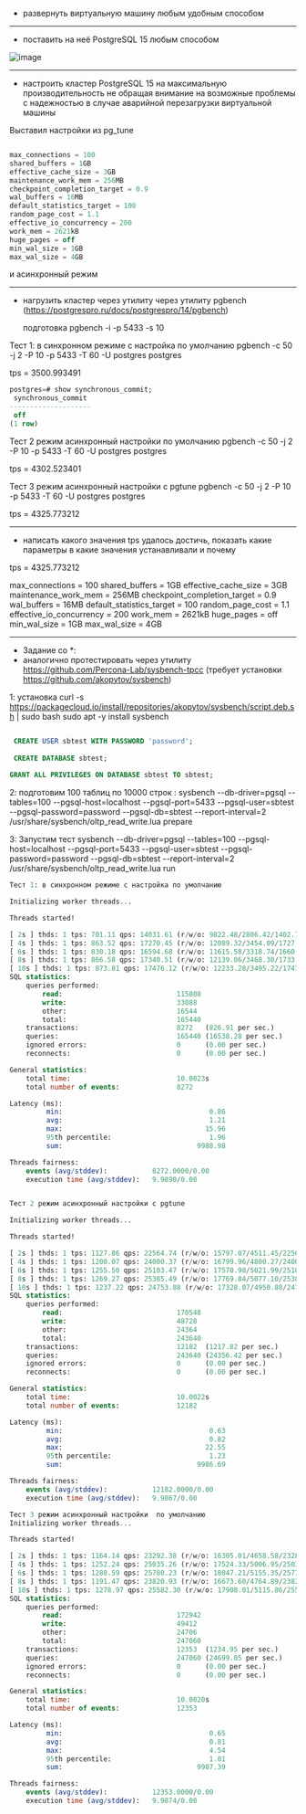 * развернуть виртуальную машину любым удобным способом



  
------------------------------------------------------
* поставить на неё PostgreSQL 15 любым способом

![image](https://github.com/VyacheslavIT/postgre/assets/136000255/9f038f6b-264b-419a-9ab2-257ec9b0d119)

-----------------------------------------------------
* настроить кластер PostgreSQL 15 на максимальную производительность не обращая внимание на возможные проблемы с надежностью в случае аварийной перезагрузки виртуальной машины

Выставил настройки из pg_tune

```sql

max_connections = 100
shared_buffers = 1GB
effective_cache_size = 3GB
maintenance_work_mem = 256MB
checkpoint_completion_target = 0.9
wal_buffers = 16MB
default_statistics_target = 100
random_page_cost = 1.1
effective_io_concurrency = 200
work_mem = 2621kB
huge_pages = off
min_wal_size = 1GB
max_wal_size = 4GB

```

и асинхронный режим

----------------------------------------------------
* нагрузить кластер через утилиту через утилиту pgbench (https://postgrespro.ru/docs/postgrespro/14/pgbench)

  подготовка pgbench -i -p 5433 -s 10
  

Тест 1: в синхронном режиме с настройка по умолчанию pgbench -c 50 -j 2 -P 10 -p 5433 -T 60 -U postgres postgres

tps = 3500.993491

```sql
postgres=# show synchronous_commit;
 synchronous_commit 
--------------------
 off
(1 row)

```
Тест 2 режим асинхронный настройки  по умолчанию  pgbench -c 50 -j 2 -P 10 -p 5433 -T 60 -U postgres postgres

tps = 4302.523401

Тест 3 режим асинхронный настройки с  pgtune  pgbench -c 50 -j 2 -P 10 -p 5433 -T 60 -U postgres postgres

tps = 4325.773212 


-----------------------------------------------------
* написать какого значения tps удалось достичь, показать какие параметры в какие значения устанавливали и почему
  
tps = 4325.773212 

max_connections = 100
shared_buffers = 1GB
effective_cache_size = 3GB
maintenance_work_mem = 256MB
checkpoint_completion_target = 0.9
wal_buffers = 16MB
default_statistics_target = 100
random_page_cost = 1.1
effective_io_concurrency = 200
work_mem = 2621kB
huge_pages = off
min_wal_size = 1GB
max_wal_size = 4GB


----------------------------------------------------
* Задание со *:
* аналогично протестировать через утилиту https://github.com/Percona-Lab/sysbench-tpcc (требует установки
https://github.com/akopytov/sysbench)




1:  установка curl -s https://packagecloud.io/install/repositories/akopytov/sysbench/script.deb.sh | sudo bash
sudo apt -y install sysbench
```sql

 CREATE USER sbtest WITH PASSWORD 'password';
 
 CREATE DATABASE sbtest;
 
GRANT ALL PRIVILEGES ON DATABASE sbtest TO sbtest;
```

2: подготовим 100 таблиц по 10000 строк : sysbench --db-driver=pgsql  --tables=100   --pgsql-host=localhost --pgsql-port=5433 --pgsql-user=sbtest --pgsql-password=password --pgsql-db=sbtest --report-interval=2 /usr/share/sysbench/oltp_read_write.lua prepare


3: Запустим тест sysbench --db-driver=pgsql  --tables=100   --pgsql-host=localhost --pgsql-port=5433 --pgsql-user=sbtest --pgsql-password=password --pgsql-db=sbtest --report-interval=2 /usr/share/sysbench/oltp_read_write.lua run


```sql
Тест 1: в синхронном режиме с настройка по умолчанию

Initializing worker threads...

Threads started!

[ 2s ] thds: 1 tps: 701.11 qps: 14031.61 (r/w/o: 9822.48/2806.42/1402.71) lat (ms,95%): 2.48 err/s: 0.00 reconn/s: 0.00
[ 4s ] thds: 1 tps: 863.52 qps: 17270.45 (r/w/o: 12089.32/3454.09/1727.05) lat (ms,95%): 1.73 err/s: 0.00 reconn/s: 0.00
[ 6s ] thds: 1 tps: 830.18 qps: 16594.68 (r/w/o: 11615.58/3318.74/1660.37) lat (ms,95%): 1.89 err/s: 0.00 reconn/s: 0.00
[ 8s ] thds: 1 tps: 866.58 qps: 17340.51 (r/w/o: 12139.06/3468.30/1733.15) lat (ms,95%): 1.86 err/s: 0.00 reconn/s: 0.00
[ 10s ] thds: 1 tps: 873.81 qps: 17476.12 (r/w/o: 12233.28/3495.22/1747.61) lat (ms,95%): 1.89 err/s: 0.00 reconn/s: 0.00
SQL statistics:
    queries performed:
        read:                            115808
        write:                           33088
        other:                           16544
        total:                           165440
    transactions:                        8272   (826.91 per sec.)
    queries:                             165440 (16538.28 per sec.)
    ignored errors:                      0      (0.00 per sec.)
    reconnects:                          0      (0.00 per sec.)

General statistics:
    total time:                          10.0023s
    total number of events:              8272

Latency (ms):
         min:                                    0.86
         avg:                                    1.21
         max:                                   15.96
         95th percentile:                        1.96
         sum:                                 9988.98

Threads fairness:
    events (avg/stddev):           8272.0000/0.00
    execution time (avg/stddev):   9.9890/0.00



```

```sql
Тест 2 режим асинхронный настройки с pgtune

Initializing worker threads...

Threads started!

[ 2s ] thds: 1 tps: 1127.86 qps: 22564.74 (r/w/o: 15797.07/4511.45/2256.22) lat (ms,95%): 1.30 err/s: 0.00 reconn/s: 0.00
[ 4s ] thds: 1 tps: 1200.07 qps: 24000.37 (r/w/o: 16799.96/4800.27/2400.14) lat (ms,95%): 1.27 err/s: 0.00 reconn/s: 0.00
[ 6s ] thds: 1 tps: 1255.50 qps: 25103.47 (r/w/o: 17570.98/5021.99/2510.50) lat (ms,95%): 1.21 err/s: 0.00 reconn/s: 0.00
[ 8s ] thds: 1 tps: 1269.27 qps: 25385.49 (r/w/o: 17769.84/5077.10/2538.55) lat (ms,95%): 1.06 err/s: 0.00 reconn/s: 0.00
[ 10s ] thds: 1 tps: 1237.22 qps: 24753.88 (r/w/o: 17328.07/4950.88/2474.94) lat (ms,95%): 1.32 err/s: 0.00 reconn/s: 0.00
SQL statistics:
    queries performed:
        read:                            170548
        write:                           48728
        other:                           24364
        total:                           243640
    transactions:                        12182  (1217.82 per sec.)
    queries:                             243640 (24356.42 per sec.)
    ignored errors:                      0      (0.00 per sec.)
    reconnects:                          0      (0.00 per sec.)

General statistics:
    total time:                          10.0022s
    total number of events:              12182

Latency (ms):
         min:                                    0.63
         avg:                                    0.82
         max:                                   22.55
         95th percentile:                        1.23
         sum:                                 9986.69

Threads fairness:
    events (avg/stddev):           12182.0000/0.00
    execution time (avg/stddev):   9.9867/0.00


```
```sql
Тест 3 режим асинхронный настройки  по умолчанию
Initializing worker threads...

Threads started!

[ 2s ] thds: 1 tps: 1164.14 qps: 23292.38 (r/w/o: 16305.01/4658.58/2328.79) lat (ms,95%): 1.08 err/s: 0.00 reconn/s: 0.00
[ 4s ] thds: 1 tps: 1252.24 qps: 25035.26 (r/w/o: 17524.33/5006.95/2503.98) lat (ms,95%): 0.90 err/s: 0.00 reconn/s: 0.00
[ 6s ] thds: 1 tps: 1288.59 qps: 25780.23 (r/w/o: 18047.21/5155.35/2577.67) lat (ms,95%): 0.87 err/s: 0.00 reconn/s: 0.00
[ 8s ] thds: 1 tps: 1191.47 qps: 23820.93 (r/w/o: 16673.60/4764.89/2382.44) lat (ms,95%): 1.23 err/s: 0.00 reconn/s: 0.00
[ 10s ] thds: 1 tps: 1278.97 qps: 25582.30 (r/w/o: 17908.01/5115.86/2558.43) lat (ms,95%): 0.89 err/s: 0.00 reconn/s: 0.00
SQL statistics:
    queries performed:
        read:                            172942
        write:                           49412
        other:                           24706
        total:                           247060
    transactions:                        12353  (1234.95 per sec.)
    queries:                             247060 (24699.05 per sec.)
    ignored errors:                      0      (0.00 per sec.)
    reconnects:                          0      (0.00 per sec.)

General statistics:
    total time:                          10.0020s
    total number of events:              12353

Latency (ms):
         min:                                    0.65
         avg:                                    0.81
         max:                                    4.54
         95th percentile:                        1.01
         sum:                                 9987.39

Threads fairness:
    events (avg/stddev):           12353.0000/0.00
    execution time (avg/stddev):   9.9874/0.00


```
